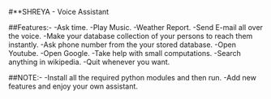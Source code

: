 #**SHREYA - Voice Assistant

##Features:-
-Ask time.
-Play Music.
-Weather Report.
-Send E-mail all over the voice.
-Make your database collection of your persons to reach them instantly.
-Ask phone number from the your stored database.
-Open Youtube.
-Open Google.
-Take help with small computations.
-Search anything in wikipedia.
-Quit whenever you want.

##NOTE:-
-Install all the required python modules and then run.
-Add new features and enjoy your own assistant.

